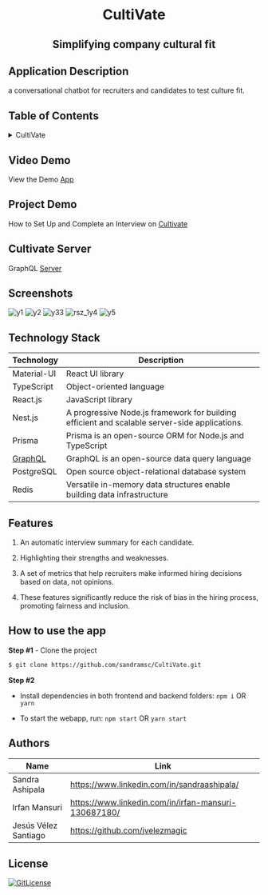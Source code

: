 <!-- PROJECT TITLE -->
  <h1 align="center">CultiVate</h1>
 <h2 2 align="center">
    Simplifying company cultural fit
    <br />
    </h2>

## Application Description

a conversational chatbot for recruiters and candidates to test culture fit.

## Table of Contents

<details>
<summary>CultiVate</summary>

- [Application Description](#application-description)
- [Table of Contents](#table-of-contents)
- [Project Demo](#demo)
- [Screenshots](#screenshots)
- [Technology Stack](#technology-stack)
- [Features](#features)
- [How to use the app](#how-to-use-the-app)
- [Collaborators](#collaborators)
- [References](#references)
- [License](#license)

</details>

## Video Demo

View the Demo [App](https://cultivate-pink.vercel.app/)

## Project Demo

How to Set Up and Complete an Interview on [Cultivate](https://scribehow.com/shared/How_to_Set_Up_and_Complete_an_Interview_on_Cultivate_by_jvelezmagic__HrZYmq-dRQSvOJRKYE7ffg)

## Cultivate Server

GraphQL [Server](https://github.com/jvelezmagic/cultivate-server)

## Screenshots
![y1](https://user-images.githubusercontent.com/19821445/227799975-9c7c051f-7cd3-40a3-963f-14ffc3e1a811.PNG)
![y2](https://user-images.githubusercontent.com/19821445/227799980-44275470-8aa4-4769-8581-3ca8a9d14c02.PNG)
![y33](https://user-images.githubusercontent.com/19821445/227801725-6c3deac3-5c47-4fa4-a0af-8c0d10bee285.png)
![rsz_1y4](https://user-images.githubusercontent.com/19821445/227801339-4229344e-15af-4751-a215-b00c7b9d8637.png)
![y5](https://user-images.githubusercontent.com/19821445/227799970-572f85d0-0ada-4889-9896-2fea94d1d5c8.PNG)

## Technology Stack

| Technology       | Description                                   |
| ---------------- | --------------------------------------------- |
| Material-UI      | React UI library                              |
| TypeScript       | Object-oriented language                      |
| React.js         | JavaScript library                            |
| Nest.js           | A progressive Node.js framework for building efficient and scalable server-side applications.                     |
| Prisma          | Prisma is an open-source ORM for Node.js and TypeScript                      |
| [GraphQL](https://github.com/jvelezmagic/cultivate-server)          | GraphQL is an open-source data query language                     |
| PostgreSQL           | Open source object-relational database system                      |
| Redis           | Versatile in-memory data structures enable building data infrastructure                     |

## Features

1. An automatic interview summary for each candidate.

2. Highlighting their strengths and weaknesses.

3. A set of metrics that help recruiters make informed hiring decisions based on data, not opinions.

4. These features significantly reduce the risk of bias in the hiring process, promoting fairness and inclusion.

## How to use the app

**Step #1** - Clone the project

```bash
$ git clone https://github.com/sandramsc/CultiVate.git
```

**Step #2**

- Install dependencies in both frontend and backend folders: `npm i` OR `yarn`

- To start the webapp, run: `npm start` OR `yarn start`


## Authors

| Name            | Link                                   |
| --------------- | -------------------------------------- |
| Sandra Ashipala | https://www.linkedin.com/in/sandraashipala/ |
| Irfan Mansuri | https://www.linkedin.com/in/irfan-mansuri-130687180/ |
| Jesús Vélez Santiago | https://github.com/jvelezmagic |

## License

[![GitLicense](https://img.shields.io/badge/License-MIT-lime.svg)](https://github.com/sandramsc/CultiVate/blob/master/LICENSE.md)

